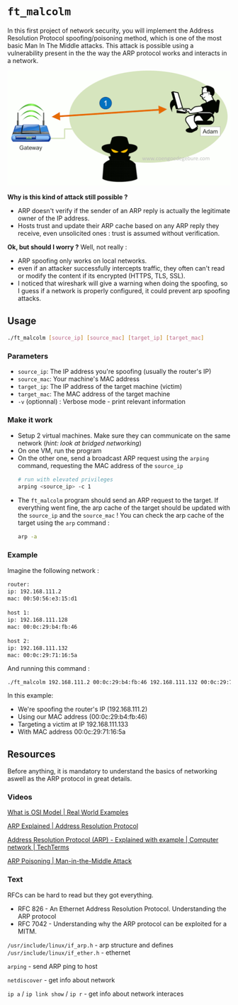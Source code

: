 # `ft_malcolm`

In this first project of network security, you will implement the Address Resolution Protocol spoofing/poisoning method, which is one of the most basic Man In The Middle attacks. This attack is possible using a vulnerability present in the the way the ARP protocol works and interacts in a network.

![mitm.gif](./assets/mitm.gif)

**Why is this kind of attack still possible ?**

- ARP doesn't verify if the sender of an ARP reply is actually the legitimate owner of the IP address.
- Hosts trust and update their ARP cache based on any ARP reply they receive, even unsolicited ones : trust is assumed without verification.

**Ok, but should I worry ?**
Well, not really :

- ARP spoofing only works on local networks.
- even if an attacker successfully intercepts traffic, they often can't read or modify the content if its encrypted (HTTPS, TLS, SSL).
- I noticed that wireshark will give a warning when doing the spoofing, so I guess if a network is properly configured, it could prevent arp spoofing attacks.

## Usage

```sh
./ft_malcolm [source_ip] [source_mac] [target_ip] [target_mac]
```

### Parameters

- `source_ip`: The IP address you're spoofing (usually the router's IP)
- `source_mac`: Your machine's MAC address
- `target_ip`: The IP address of the target machine (victim)
- `target_mac`: The MAC address of the target machine
- `-v` (optionnal) : Verbose mode - print relevant information

### Make it work

- Setup 2 virtual machines. Make sure they can communicate on the same network (_hint: look at bridged networking_)
- On one VM, run the program
- On the other one, send a broadcast ARP request using the `arping` command, requesting the MAC address of the `source_ip`
  ```sh
  # run with elevated privileges
  arping <source_ip> -c 1
  ```
- The `ft_malcolm` program should send an ARP request to the target. If everything went fine, the arp cache of the target should be updated with the `source_ip` and the `source_mac` ! You can check the arp cache of the target using the `arp` command :
  ```sh
  arp -a
  ```

### Example

Imagine the following network :

```
router:
ip: 192.168.111.2
mac: 00:50:56:e3:15:d1

host 1:
ip: 192.168.111.128
mac: 00:0c:29:b4:fb:46

host 2:
ip: 192.168.111.132
mac: 00:0c:29:71:16:5a
```

And running this command :

```sh
./ft_malcolm 192.168.111.2 00:0c:29:b4:fb:46 192.168.111.132 00:0c:29:71:16:5a
```

In this example:

- We're spoofing the router's IP (192.168.111.2)
- Using our MAC address (00:0c:29:b4:fb:46)
- Targeting a victim at IP 192.168.111.133
- With MAC address 00:0c:29:71:16:5a

## Resources

Before anything, it is mandatory to understand the basics of networking aswell as the ARP protocol in great details.

### Videos

[ What is OSI Model | Real World Examples ](https://www.youtube.com/watch?v=0y6FtKsg6J4)

[ ARP Explained | Address Resolution Protocol ](https://www.youtube.com/watch?v=tXzKjtMHgWI)

[ Address Resolution Protocol (ARP) - Explained with example | Computer network | TechTerms ](https://www.youtube.com/watch?v=EC1slXCT3bg)

[ ARP Poisoning | Man-in-the-Middle Attack ](https://www.youtube.com/watch?v=A7nih6SANYs)

### Text

RFCs can be hard to read but they got everything.

- RFC 826 - An Ethernet Address Resolution Protocol. Understanding the ARP protocol
- RFC 7042 - Understanding why the ARP protocol can be exploited for a MITM.

`/usr/include/linux/if_arp.h` - arp structure and defines
`/usr/include/linux/if_ether.h` - ethernet

`arping` - send ARP ping to host

`netdiscover` - get info about network

`ip a` / `ip link show` / `ip r` - get info about network interaces
